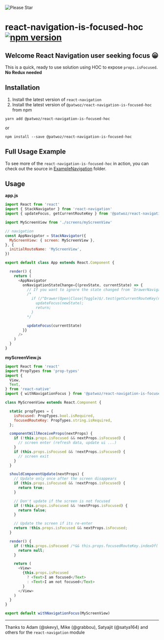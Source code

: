 ![Please Star](http://pmachowski.github.io/ghh/images/please_star_project.jpg)

# react-navigation-is-focused-hoc [![npm version](https://badge.fury.io/js/%40patwoz%2Freact-navigation-is-focused-hoc.svg)](https://badge.fury.io/js/%40patwoz%2Freact-navigation-is-focused-hoc)

## Welcome React Navigation user seeking focus 😀

This is a quick, ready to use solution using HOC to expose `props.isFocused`. **No Redux needed**

## Installation

1. Install the latest version of `react-navigation`
2. Install the latest version of `@patwoz/react-navigation-is-focused-hoc` from npm
```
yarn add @patwoz/react-navigation-is-focused-hoc
```
or
```
npm install --save @patwoz/react-navigation-is-focused-hoc
```

## Full Usage Example

To see more of the `react-navigation-is-focused-hoc` in action, you can check out the source in [ExampleNavigation](https://github.com/patlux/react-navigation-is-focused-hoc/tree/master/ExampleNavigation) folder.

## Usage

**app.js**
```javascript
import React from 'react'
import { StackNavigator } from 'react-navigation'
import { updateFocus, getCurrentRouteKey } from '@patwoz/react-navigation-is-focused-hoc'

import MyScreenView from './screens/myScreenView'

// navigation
const AppNavigator = StackNavigator({
  MyScreenView: { screen: MyScreenView },
}, {
  initialRouteName: 'MyScreenView',
})

export default class App extends React.Component {

  render() {
    return (
      <AppNavigator
        onNavigationStateChange={(prevState, currentState) => {
          // If you want to ignore the state changed from `DrawerNavigator`, use this:
          /*
            if (/^Drawer(Open|Close|Toggle)$/.test(getCurrentRouteKey(newState)) === false) {
              updateFocus(newState);
              return;
            }
          */

          updateFocus(currentState)
        }}
      />
    )
  }
}
```

**myScreenView.js**
```javascript
import React from 'react'
import PropTypes from 'prop-types'
import {
  View,
  Text,
} from 'react-native'
import { withNavigationFocus } from '@patwoz/react-navigation-is-focused-hoc'

class MyScreenView extends React.Component {

  static propTypes = {
    isFocused: PropTypes.bool.isRequired,
    focusedRouteKey: PropTypes.string.isRequired,
  };

  componentWillReceiveProps(nextProps) {
    if (!this.props.isFocused && nextProps.isFocused) {
      // screen enter (refresh data, update ui ...)
    }
    if (this.props.isFocused && !nextProps.isFocused) {
      // screen exit
    }
  }

  shouldComponentUpdate(nextProps) {
    // Update only once after the screen disappears
    if (this.props.isFocused && !nextProps.isFocused) {
      return true;
    }

    // Don't update if the screen is not focused
    if (!this.props.isFocused && !nextProps.isFocused) {
      return false;
    }

    // Update the screen if its re-enter
    return !this.props.isFocused && nextProps.isFocused;
  }

  render() {
    if (!this.props.isFocused /*&& this.props.focusedRouteKey.indexOf('Drawer') !== 0*/) {
      return null;
    }

    return (
      <View>
        {this.props.isFocused
          ? <Text>I am focused</Text>
          : <Text>I am not focused</Text>
        }
      </View>
    )
  }
}

export default withNavigationFocus(MyScreenView)
```


------------

Thanks to Adam (@skevy), Mike (@grabbou), Satyajit (@satya164) and others for the `react-navigation` module
